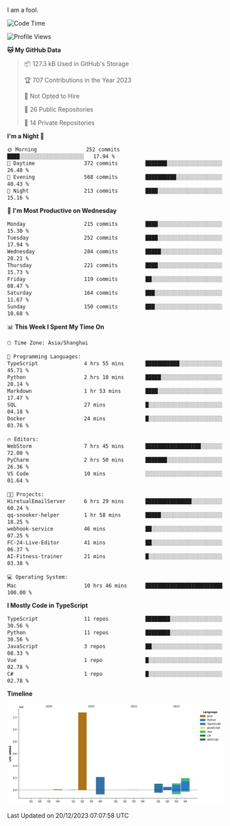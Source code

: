 I am a fool.

<!--START_SECTION:waka-->
![Code Time](http://img.shields.io/badge/Code%20Time-988%20hrs%2037%20mins-blue)

![Profile Views](http://img.shields.io/badge/Profile%20Views-1-blue)

**🐱 My GitHub Data** 

> 📦 127.3 kB Used in GitHub's Storage 
 > 
> 🏆 707 Contributions in the Year 2023
 > 
> 🚫 Not Opted to Hire
 > 
> 📜 26 Public Repositories 
 > 
> 🔑 14 Private Repositories 
 > 
**I'm a Night 🦉** 

```text
🌞 Morning                252 commits         ████░░░░░░░░░░░░░░░░░░░░░   17.94 % 
🌆 Daytime                372 commits         ███████░░░░░░░░░░░░░░░░░░   26.48 % 
🌃 Evening                568 commits         ██████████░░░░░░░░░░░░░░░   40.43 % 
🌙 Night                  213 commits         ████░░░░░░░░░░░░░░░░░░░░░   15.16 % 
```
📅 **I'm Most Productive on Wednesday** 

```text
Monday                   215 commits         ████░░░░░░░░░░░░░░░░░░░░░   15.30 % 
Tuesday                  252 commits         ████░░░░░░░░░░░░░░░░░░░░░   17.94 % 
Wednesday                284 commits         █████░░░░░░░░░░░░░░░░░░░░   20.21 % 
Thursday                 221 commits         ████░░░░░░░░░░░░░░░░░░░░░   15.73 % 
Friday                   119 commits         ██░░░░░░░░░░░░░░░░░░░░░░░   08.47 % 
Saturday                 164 commits         ███░░░░░░░░░░░░░░░░░░░░░░   11.67 % 
Sunday                   150 commits         ███░░░░░░░░░░░░░░░░░░░░░░   10.68 % 
```


📊 **This Week I Spent My Time On** 

```text
🕑︎ Time Zone: Asia/Shanghai

💬 Programming Languages: 
TypeScript               4 hrs 55 mins       ███████████░░░░░░░░░░░░░░   45.71 % 
Python                   2 hrs 10 mins       █████░░░░░░░░░░░░░░░░░░░░   20.14 % 
Markdown                 1 hr 53 mins        ████░░░░░░░░░░░░░░░░░░░░░   17.47 % 
SQL                      27 mins             █░░░░░░░░░░░░░░░░░░░░░░░░   04.18 % 
Docker                   24 mins             █░░░░░░░░░░░░░░░░░░░░░░░░   03.76 % 

🔥 Editors: 
WebStorm                 7 hrs 45 mins       ██████████████████░░░░░░░   72.00 % 
PyCharm                  2 hrs 50 mins       ███████░░░░░░░░░░░░░░░░░░   26.36 % 
VS Code                  10 mins             ░░░░░░░░░░░░░░░░░░░░░░░░░   01.64 % 

🐱‍💻 Projects: 
HiretualEmailServer      6 hrs 29 mins       ███████████████░░░░░░░░░░   60.24 % 
qq-snooker-helper        1 hr 58 mins        █████░░░░░░░░░░░░░░░░░░░░   18.25 % 
webhook-service          46 mins             ██░░░░░░░░░░░░░░░░░░░░░░░   07.25 % 
FC-24-Live-Editor        41 mins             ██░░░░░░░░░░░░░░░░░░░░░░░   06.37 % 
AI-Fitness-trainer       21 mins             █░░░░░░░░░░░░░░░░░░░░░░░░   03.38 % 

💻 Operating System: 
Mac                      10 hrs 46 mins      █████████████████████████   100.00 % 
```

**I Mostly Code in TypeScript** 

```text
TypeScript               11 repos            ████████░░░░░░░░░░░░░░░░░   30.56 % 
Python                   11 repos            ████████░░░░░░░░░░░░░░░░░   30.56 % 
JavaScript               3 repos             ██░░░░░░░░░░░░░░░░░░░░░░░   08.33 % 
Vue                      1 repo              █░░░░░░░░░░░░░░░░░░░░░░░░   02.78 % 
C#                       1 repo              █░░░░░░░░░░░░░░░░░░░░░░░░   02.78 % 
```



**Timeline**

![Lines of Code chart](https://raw.githubusercontent.com/VeejaLiu/VeejaLiu/master/assets/bar_graph.png)


 Last Updated on 20/12/2023 07:07:58 UTC
<!--END_SECTION:waka-->
